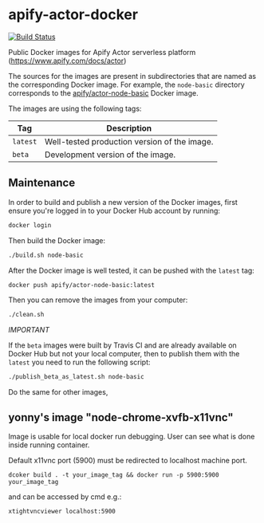 # apify-actor-docker

[![Build Status](https://travis-ci.org/apifytech/apify-actor-docker.svg)](https://travis-ci.org/apifytech/apify-actor-docker)

Public Docker images for Apify Actor serverless platform (https://www.apify.com/docs/actor)

The sources for the images are present in subdirectories that are named as the corresponding
Docker image. For example, the `node-basic` directory corresponds to the
[apify/actor-node-basic](https://hub.docker.com/r/apify/actor-node-basic/) Docker image.

The images are using the following tags:

Tag         | Description
----------- | -------------
`latest`    | Well-tested production version of the image.
`beta`      | Development version of the image.


## Maintenance

In order to build and publish a new version of the Docker images,
first ensure you're logged in to your Docker Hub account by running:

```bash
docker login
````

Then build the Docker image:

```bash
./build.sh node-basic
```

After the Docker image is well tested, it can be pushed with the `latest` tag:

```bash
docker push apify/actor-node-basic:latest
```

Then you can remove the images from your computer:
```bash
./clean.sh
```

*IMPORTANT*

If the `beta` images were built by Travis CI and are already available on Docker Hub
but not your local computer, then to publish them with the `latest` you need to
run the following script:

```bash
./publish_beta_as_latest.sh node-basic
```

Do the same for other images,

## yonny's image "node-chrome-xvfb-x11vnc"

Image is usable for local docker run debugging. User can see what is done inside running container.

Default x11vnc port (5900) must be redirected to localhost machine port.

```dcoker build . -t your_image_tag && docker run -p 5900:5900 your_image_tag```

and can be accessed by cmd e.g.:

```xtightvncviewer localhost:5900```
